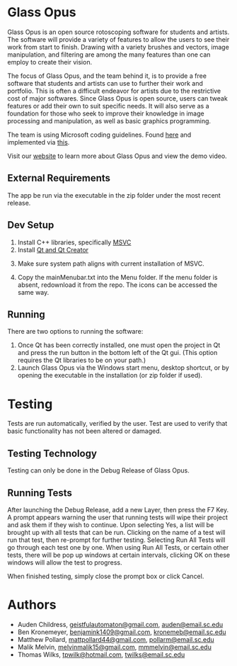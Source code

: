 # Glass Opus

Glass Opus is an open source rotoscoping software for students and artists. The software will provide a variety of features to allow the users to see their work from start to finish. Drawing with a variety brushes and vectors, image manipulation, and filtering are among the many features than one can employ to create their vision.

The focus of Glass Opus, and the team behind it, is to provide a free software that students and artists can use to further their work and portfolio. This is often a difficult endeavor for artists due to the restrictive cost of major softwares. Since Glass Opus is open source, users can tweak features or add their own to suit specific needs. It will also serve as a foundation for those who seek to improve their knowledge in image processing and manipulation, as well as basic graphics programming.

The team is using Microsoft coding guidelines. Found [here](https://www.cise.ufl.edu/~mschneid/Research/C++%20Programming%20Style%20Guidelines.htm) and implemented via [this](https://docs.microsoft.com/en-us/cpp/code-quality/using-the-cpp-core-guidelines-checkers?view=vs-2019https://docs.microsoft.com/en-us/cpp/code-quality/using-the-cpp-core-guidelines-checkers?view=vs-2019).

Visit our [website](https://sccapstone.github.io/SnakyBusiness/) to learn more about Glass Opus and view the demo video. 

## External Requirements

The app be run via the executable in the zip folder under the most recent release.

## Dev Setup

1. Install C++ libraries, specifically <!--either -->[MSVC](https://visualstudio.microsoft.com/vs/features/cplusplus/)
2. Install [Qt and Qt Creator](https://www.qt.io/download-open-source?hsCtaTracking=9f6a2170-a938-42df-a8e2-a9f0b1d6cdce%7C6cb0de4f-9bb5-4778-ab02-bfb62735f3e5)
<!--3. Install [OpenCV](https://opencv.org/) libraries. [Tutorial](https://wiki.qt.io/How_to_setup_Qt_and_openCV_on_Windows_with_MSVC2017)(https://wiki.qt.io/How_to_setup_Qt_and_openCV_on_Windows) if needed.-->
3. Make sure system path aligns with current installation of <!--OpenCV and--> MSVC. <!--Verify that the includes and libs within the project file are correct.-->
<!--5. Copy the .libs from the OpenCV build folder to the highest/top directory of the build folder.-->
4. Copy the mainMenubar.txt into the Menu folder. If the menu folder is absent, redownload it from the repo. The icons can be accessed the same way.

## Running

There are two options to running the software:  
1. Once Qt <!--and the OpenCV libs have-->has been correctly installed, one must open the project in Qt and press the run button in the bottom left of the Qt gui. (This option requires the Qt libraries to be on your path.)
2. Launch Glass Opus via the Windows start menu, desktop shortcut, or by opening the executable in the installation (or zip folder if used).  

# Testing

Tests are run automatically, verified by the user. Test are used to verify that basic functionality has not been altered or damaged.

## Testing Technology

Testing can only be done in the Debug Release of Glass Opus.

## Running Tests

After launching the Debug Release, add a new Layer, then press the F7 Key. A prompt appears warning the user that running tests will wipe their project and ask them if
they wish to continue. Upon selecting Yes, a list will be brought up with all tests that can be run. Clicking on the name of a test will run that test, then re-prompt
for further testing. Selecting Run All Tests will go through each test one by one. When using Run All Tests, or certain other tests, there will be pop up windows at 
certain intervals, clicking OK on these windows will allow the test to progress. 

When finished testing, simply close the prompt box or click Cancel. 

# Authors

- Auden Childress,  geistfulautomaton@gmail.com,  auden@email.sc.edu
- Ben Kronemeyer,   benjamink1409@gmail.com,      kronemeb@email.sc.edu
- Matthew Pollard,  mattpollard44@gmail.com,      pollarm@email.sc.edu
- Malik Melvin,     melvinmalik15@gmail.com,      mmmelvin@email.sc.edu
- Thomas Wilks,     tpwilk@hotmail.com,           twilks@email.sc.edu
